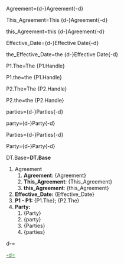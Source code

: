 Agreement={d-}Agreement{-d}

This_Agreement=This {d-}Agreement{-d}

this_Agreement=this {d-}Agreement{-d}

Effective_Date={d-}Effective Date{-d}

the_Effective_Date=the {d-}Effective Date{-d}

P1.The=The {P1.Handle}

P1.the=the {P1.Handle}

P2.The=The {P2.Handle}

P2.the=the {P2.Handle}

parties={d-}Parties{-d}

party={d-}Party{-d}

Parties={d-}Parties{-d}

Party={d-}Party{-d}

DT.Base=<b>DT.Base</b><ol><li>Agreement<ol><li><b>Agreement</b>: {Agreement}<li><b>This_Agreement</b>: {This_Agreement}<li><b>this_Agreement</b>: {this_Agreement}</ol><li><b>Effective_Date:</b> {Effective_Date}<li><b>P1 - P1:</b> {P1.The}; {P2.The}<li><b>Party:</b><ol><li>{Party}<li>{party}<li>{Parties}<li>{parties}</ol></ol>

d-=<a href="https://github.com/CommonAccord/Org/blob/master/Doc/02/Sec/DT_Base.01.md"><font color="green">

-d=</font></a>
